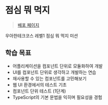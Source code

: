# 점심 뭐 먹지

> [배포 페이지](https://cruelladevil.github.io/javascript-lunch/)

우아한테크코스 레벨1 점심 뭐 먹지 미션 

## 학습 목표

- 어플리케이션을 컴포넌트 단위로 모듈화하여 개발
- UI를 컴포넌트 단위로 생각하고 개발하는 연습
- 재사용할 수 있는 컴포넌트를 고민해보기
- 웹 UI 환경에서의 테스트 기초
- 컴포넌트 단위 테스트 (1단계)
- TypeScript의 기본 문법을 익히며 필요성을 경험
